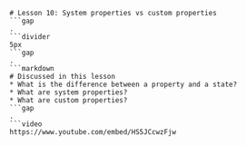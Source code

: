```mainHeading
# Lesson 10: System properties vs custom properties
```gap
.
```divider
5px
```gap
.
```markdown
# Discussed in this lesson
* What is the difference between a property and a state?
* What are system properties?
* What are custom properties?
```gap
.
```video
https://www.youtube.com/embed/HS5JCcwzFjw